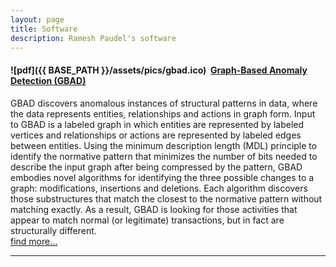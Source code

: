 ```yaml
---
layout: page
title: Software
description: Ramesh Paudel's software
---
```



#### <a name="GBAD"></a>![pdf]({{ BASE_PATH }}/assets/pics/gbad.ico)&nbsp;&nbsp;[Graph-Based Anomaly Detection (GBAD)](http://users.csc.tntech.edu/~weberle/gbad/)

GBAD discovers anomalous instances of structural patterns in data, where the data represents entities, relationships and actions in graph form. Input to GBAD is a labeled graph in which entities are represented by labeled vertices and relationships or actions are represented by labeled edges between entities.  Using the minimum description length (MDL) principle to identify the normative pattern that minimizes the number of bits needed to describe the input graph after being compressed by the pattern, GBAD embodies novel algorithms for identifying the three possible changes to a graph:  modifications, insertions and deletions.  Each algorithm discovers those substructures that match the closest to the normative pattern without matching exactly.  As a result, GBAD is looking for those activities that appear to match normal (or legitimate) transactions, but in fact are structurally different. <br/>
[find more...](http://users.csc.tntech.edu/~weberle/gbad/)

---
<!--
#### <a name="relcheck"></a>RelCheck
Version 0.67 (24 August 2000)
Software for verifying relationships between all pairs of
individuals in a linkage study, using the approach of Boehnke and Cox
([Am
J Hum Genet, 61:423-429, 1997](https://www.ncbi.nlm.nih.gov/pubmed/9311748)), with the modification described by
Broman and Weber ([Am
J Hum Genet 63:1563-1564, 1998](https://www.ncbi.nlm.nih.gov/pubmed/9792888)), to allow for the presence of
genotyping errors.  We look only at the relationships MZ twins,
parent/offspring, fullsibs, halfsibs and unrelated.-->

<!--**Note**: I am no longer actively developing this software. You may wish to check out Mary Sara McPeek and Lei
Sun's program [PREST](http://galton.uchicago.edu/~mcpeek/software/prest/).  It has a similar aim, and calculates a
more extensive set of statistics, includes measures of statistical
significance, and also looks at avuncular and first cousin
relationships.  Other alternatives include the programs Borel,
Relpair, Relative, Reltype and Siberror.  Go to the
[Rockefeller software list](http://www.jurgott.org/linkage/ListSoftware.html)
to find these programs.

The input/output for my program is rather crude.  If you use the
software, please reference the above papers in any publications.

A perl script for converting data from linkage format to that used by
RelCheck is included with the software.

Download:
[source](https://www.biostat.wisc.edu/software/relcheck/relcheck_0.67.tar.gz) | [windows](https://www.biostat.wisc.edu/software/relcheck/relcheck_0.67.zip)

Sample data \[[tar.gz](https://www.biostat.wisc.edu/software/relcheck/sampledata.tar.gz) |
[zip](https://www.biostat.wisc.edu/software/relcheck/sampledata.zip)\]
README file: \[[README.txt](https://www.biostat.wisc.edu/software/relcheck/README.txt)\]
List of updates to the software: \[[CHANGES.txt](https://www.biostat.wisc.edu/software/relcheck/CHANGES.txt)\]

---

#### <a name="f2"></a>f2

Version 0.50 (7 Feb 2000)

Software for QTL analysis of an F2 intercross experiment,
including forward selection for multiple QTLs, all pairs of loci, and
pairwise interactions.

**Note**: This is very preliminary, the input and output
are not well documented, and I'm no longer actively developing this software.  Look at [R/qtl](http://rqtl.org), instead.

Download: [source](https://www.biostat.wisc.edu/software/f2/f2_0.50.tar.gz) | [windows](https://www.biostat.wisc.edu/software/f2/f2_0.50.zip)

Sample data \[[tar.gz](https://www.biostat.wisc.edu/software/f2/example.tar.gz) | [zip](https://www.biostat.wisc.edu/software/f2/example.zip)\]-->
